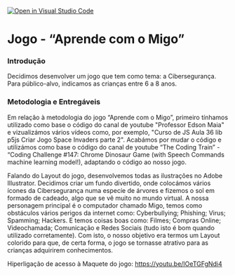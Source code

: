 [![Open in Visual Studio Code](https://classroom.github.com/assets/open-in-vscode-c66648af7eb3fe8bc4f294546bfd86ef473780cde1dea487d3c4ff354943c9ae.svg)](https://classroom.github.com/online_ide?assignment_repo_id=8062995&assignment_repo_type=AssignmentRepo)
# Jogo - “Aprende com o Migo”

### Introdução

Decidimos desenvolver um jogo que tem como tema: a Cibersegurança. Para público-alvo, indicamos as crianças entre 6 a 8 anos. 

### Metodologia e Entregáveis

Em relação à  metodologia do jogo “Aprende com o Migo”, primeiro tínhamos utilizado como base o código do canal de youtube "Professor Edson Maia" e vizualizámos vários vídeos como, por exemplo, "Curso de JS Aula 36 lib p5js Criar Jogo Space Invaders parte 2". Acabámos por mudar o código e utilizámos como base o código do canal de youtube “The Coding Train” - “Coding Challenge #147: Chrome Dinosaur Game (with Speech Commands machine learning model!), adaptando o código ao nosso jogo.

Falando do Layout do jogo, desenvolvemos todas as ilustrações no Adobe Illustrator. Decidimos criar um fundo divertido, onde colocámos vários ícones da Cibersegurança numa especíe de árvores e fizemos o sol em formado de cadeado, algo que se vê muito no mundo virtual. A nossa personagem principal é o computador chamado Migo, temos como obstáculos vários perigos da internet como: Cyberbullying; Phishing; Virus; Spamming; Hackers. E temos coisas boas como: Filmes; Compras Online; Videochamada; Comunicação e Redes Sociais (tudo isto é bom quando utilizado corretamente). Com isto, o nosso objetivo era termos um Layout colorido para que, de certa forma, o jogo se tornasse atrativo para as crianças adquirirem conhecimentos.


Hiperligação de acesso à Maquete do jogo: https://youtu.be/IOeTGFgNdi4 
